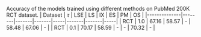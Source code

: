 Accuracy of the models trained using different methods on PubMed 200K RCT dataset.
| Dataset | $\tau$ | LSE   | LS    | IX  | ES    | PM    | OS  |
|--------------|--------|-------|-------|-----|-------|-------|-----|
| RCT          | 1.0    | 67.16 | 58.57 | -   | 58.48 | 67.06 | -   |
| RCT          | 0.1    | 70.17 | 58.59 | -   | -     | 70.32 | -   |
